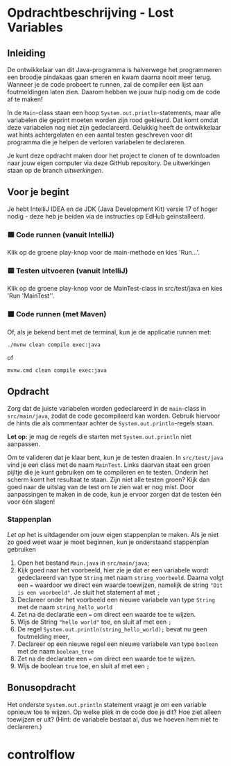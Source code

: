 # Opdrachtbeschrijving - Lost Variables

## Inleiding

De ontwikkelaar van dit Java-programma is halverwege het programmeren een broodje pindakaas gaan smeren en kwam daarna nooit meer terug. Wanneer je de code probeert te runnen, zal de compiler een lijst aan foutmeldingen laten zien. Daarom hebben we jouw hulp nodig om de code af te maken!

In de `Main`-class staan een hoop `System.out.println`-statements, maar alle variabelen die geprint moeten worden zijn rood gekleurd. Dat komt omdat deze variabelen nog niet zijn gedeclareerd. Gelukkig heeft de ontwikkelaar wat hints achtergelaten en een aantal testen geschreven voor dit programma die je helpen de verloren variabelen te declareren. 

Je kunt deze opdracht maken door het project te clonen of te downloaden naar jouw eigen computer via deze GitHub repository. De uitwerkingen staan op de branch _uitwerkingen_.

## Voor je begint
Je hebt IntelliJ IDEA en de JDK (Java Development Kit) versie 17 of hoger nodig - deze heb je beiden via de instructies op EdHub geïnstalleerd.

### 🟩 Code runnen (vanuit IntelliJ)
Klik op de groene play-knop voor de main-methode en kies 'Run...'.

### 🟨 Testen uitvoeren (vanuit IntelliJ)
Klik op de groene play-knop voor de MainTest-class in src/test/java en kies 'Run 'MainTest''.

### ⬛ Code runnen (met Maven)
Of, als je bekend bent met de terminal, kun je de applicatie runnen met:

```shell
./mvnw clean compile exec:java
```

of 

```shell
mvnw.cmd clean compile exec:java
```

## Opdracht

Zorg dat de juiste variabelen worden gedeclareerd in de `main`-class in `src/main/java`, zodat de code gecompileerd kan worden. Gebruik hiervoor de hints die als commentaar achter de `System.out.println`-regels staan.

**Let op:** je mag de regels die starten met `System.out.println` niet aanpassen.

Om te valideren dat je klaar bent, kun je de testen draaien. In `src/test/java` vind je een class met de naam `MainTest`. Links daarvan staat een groen pijltje die je kunt gebruiken om te compileren en te testen. Onderin het scherm komt het resultaat te staan. Zijn niet alle testen groen? Kijk dan goed naar de uitslag van de test om te zien wat er nog mist. Door aanpassingen te maken in de code, kun je ervoor zorgen dat de testen één voor één slagen!

### Stappenplan

_Let op_ het is uitdagender om jouw eigen stappenplan te maken. Als je niet zo goed weet waar je moet beginnen, kun je onderstaand stappenplan gebruiken

1. Open het bestand `Main.java` in `src/main/java`;
2. Kijk goed naar het voorbeeld, hier zie je dat er een variabele wordt gedeclareerd van type `String` met naam `string_voorbeeld`. Daarna volgt een `=` waardoor we direct een waarde toewijzen, namelijk de string `"Dit is een voorbeeld"`. Je sluit het statement af met `;`
3. Declareer onder het voorbeeld een nieuwe variabele van type  `String` met de naam `string_hello_world`
4. Zet na de declaratie een `=` om direct een waarde toe te wijzen.
5. Wijs de String `"hello world"` toe, en sluit af met een `;`
6. De regel `System.out.println(string_hello_world);` bevat nu geen foutmelding meer,
7. Declareer op een nieuwe regel een nieuwe variabele van type  `boolean` met de naam `boolean_true`
8. Zet na de declaratie een `=` om direct een waarde toe te wijzen.
9. Wijs de boolean `true` toe, en sluit af met een `;`

## Bonusopdracht

Het onderste `System.out.println` statement vraagt je om een variable opnieuw toe te wijzen. Op welke plek in de code doe je dit?
Hoe ziet alleen toewijzen er uit? (Hint: de variabele bestaat al, dus we hoeven hem niet te declareren.)
# controlflow
